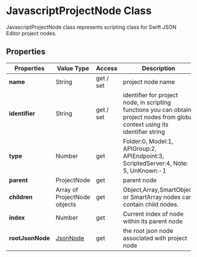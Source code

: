 # JavascriptProjectNode Class

JavascriptProjectNode class represents scripting class for Swift JSON Editor project nodes. 

## Properties

| Properties | Value Type | Access | Description |
| --- | --- | --- | --- |
| **name** | String | get / set | project node name |
| **identifier** | String |  get / set | identifier for project node, in scripting functions you can obtain project nodes from global context using its identifier string |
| **type** | Number | get | Folder:0, Model:1, APIGroup:2, APIEndpoint:3, ScriptedServer:4, Note: 5, UnKnown:-1 |
| **parent** | ProjectNode | get | parent node |
| **children** | Array of ProjectNode objects | get | Object,Array,SmartObject or SmartArray nodes can contain child nodes.|
| **index** | Number | get | Current index of node within its parent node | 
| **rootJsonNode** | [JsonNode](SwiftJSONEditor.JavascriptJsonNode.md) | get | the root json node associated with project node |

